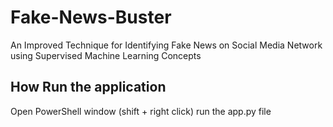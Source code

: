 # Fake-News-Buster
An Improved Technique for Identifying Fake News on Social Media Network using Supervised Machine Learning Concepts
## How Run the application
Open PowerShell window (shift + right click)
run the app.py file
